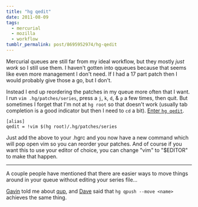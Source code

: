 ```yaml
---
title: "hg qedit"
date: 2011-08-09
tags:
  - mercurial
  - mozilla
  - workflow
tumblr_permalink: post/8695952974/hg-qedit
---
```


Mercurial queues are still far from my ideal workflow, but they mostly _just work_ so I still use them. I haven't gotten into qqueues because that seems like even more management I don't need. If I had a 17 part patch then I would probably give those a go, but I don't.

Instead I end up reordering the patches in my queue more often that I want. I run `vim .hg/patches/series`, press a `j`, `k`, `d`, & `p` a few times, then quit. But sometimes I forget that I'm not at `hg root` so that doesn't work (usually tab completion is a good indicator but then I need to `cd` a bit). [Enter `hg qedit`](https://github.com/zpao/dotfiles/commit/51cdfb838c672f80db5b005eca1fe9972c23dab6).


    [alias]
    qedit = !vim $(hg root)/.hg/patches/series


Just add the above to your .hgrc and you now have a new command which will pop open vim so you can reorder your patches. And of course if you want this to use your editor of choice, you can change "vim" to "$EDITOR" to make that happen.

- - -

A couple people have mentioned that there are easier ways to move things around in your queue without editing your series file...

[Gavin](http://www.gavinsharp.com/blog/) told me about [qup](http://mercurial.selenic.com/wiki/QupExtension), and [Dave](http://www.oxymoronical.com/) said that `hg qpush --move <name>` achieves the same thing.
